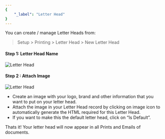 ```yaml
---
{
	"_label": "Letter Head"
}
---
```

You can create / manage Letter Heads from:

> Setup > Printing > Letter Head > New Letter Head

#### Step 1: Letter Head Name

![Letter Head](img/letter-head1.png)


#### Step 2 : Attach Image

![Letter Head](img/letter-head2.png)




- Create an image with your logo, brand and other information that you want to put on your letter head.
- Attach the image in your Letter Head record by clicking on image icon to automatically generate the HTML required for this Letter Head.
- If you want to make this the default letter head, click on “Is Default”.

Thats it! Your letter head will now appear in all Prints and Emails of documents.
